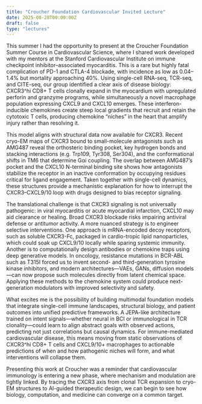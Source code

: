 ```yaml
---
title: "Croucher Foundation Cardiovascular Invited Lecture"
date: 2025-08-28T00:00:00Z
draft: false
type: "lectures"
---
```


This summer I had the opportunity to present at the Croucher Foundation Summer Course in Cardiovascular Science, where I shared work developed with my mentors at the Stanford Cardiovascular Institute on immune checkpoint inhibitor–associated myocarditis. This is a rare but highly fatal complication of PD-1 and CTLA-4 blockade, with incidence as low as 0.04–1.4% but mortality approaching 40%. Using single-cell RNA-seq, TCR-seq, and CITE-seq, our group identified a clear axis of disease biology: CXCR3^hi CD8+ T cells clonally expand in the myocardium with upregulated perforin and granzyme programs, while simultaneously a novel macrophage population expressing CXCL9 and CXCL10 emerges. These interferon-inducible chemokines create steep local gradients that recruit and retain the cytotoxic T cells, producing chemokine “niches” in the heart that amplify injury rather than resolving it.

This model aligns with structural data now available for CXCR3. Recent cryo-EM maps of CXCR3 bound to small-molecule antagonists such as AMG487 reveal the orthosteric binding pocket, key hydrogen bonds and stacking interactions (e.g. Trp109, Tyr308, Ser304), and the conformational shifts in TM6 that determine Gαi coupling. The overlap between AMG487’s pocket and the CXCL10 N-terminal binding site shows how antagonists stabilize the receptor in an inactive conformation by occupying residues critical for ligand engagement. Taken together with single-cell dynamics, these structures provide a mechanistic explanation for how to interrupt the CXCR3–CXCL9/10 loop with drugs designed to bias receptor signaling.

The translational challenge is that CXCR3 signaling is not universally pathogenic: in viral myocarditis or acute myocardial infarction, CXCL10 may aid clearance or healing. Broad CXCR3 blockade risks impairing antiviral defense or antitumor activity. A more nuanced strategy is to engineer selective interventions. One approach is mRNA-encoded decoy receptors, such as soluble CXCR3-Fc, packaged in cardio-tropic lipid nanoparticles, which could soak up CXCL9/10 locally while sparing systemic immunity. Another is to computationally design antibodies or chemokine traps using deep generative models. In oncology, resistance mutations in BCR-ABL such as T315I forced us to invent second- and third-generation tyrosine kinase inhibitors, and modern architectures—VAEs, GANs, diffusion models—can now propose such molecules directly from latent chemical space. Applying these methods to the chemokine system could produce next-generation modulators with improved selectivity and safety.

What excites me is the possibility of building multimodal foundation models that integrate single-cell immune landscapes, structural biology, and patient outcomes into unified predictive frameworks. A JEPA-like architecture trained on intent signals—whether neural in BCI or immunological in TCR clonality—could learn to align abstract goals with observed actions, predicting not just correlations but causal dynamics. For immune-mediated cardiovascular disease, this means moving from static observations of CXCR3^hi CD8+ T cells and CXCL9/10+ macrophages to actionable predictions of when and how pathogenic niches will form, and what interventions will collapse them.

Presenting this work at Croucher was a reminder that cardiovascular immunology is entering a new phase, where mechanism and modulation are tightly linked. By tracing the CXCR3 axis from clonal TCR expansion to cryo-EM structures to AI-guided therapeutic design, we can begin to see how biology, computation, and medicine can converge on a common target. 